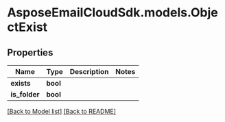 # AsposeEmailCloudSdk.models.ObjectExist
## Properties
Name | Type | Description | Notes
------------ | ------------- | ------------- | -------------
**exists** | **bool** |  | 
**is_folder** | **bool** |  | 



[[Back to Model list]](Models.md) [[Back to README]](README.md)


